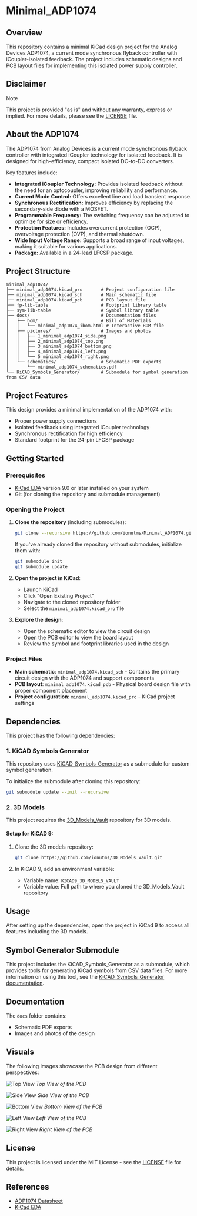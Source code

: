 # Minimal_ADP1074

## Overview

This repository contains a minimal KiCad design project for the Analog Devices ADP1074, a current mode synchronous flyback controller with iCoupler-isolated feedback. The project includes schematic designs and PCB layout files for implementing this isolated power supply controller.

## Disclaimer

> [!NOTE]
> This project is provided "as is" and without any warranty, express or implied. For more details, please see the [LICENSE](LICENSE) file.

## About the ADP1074

The ADP1074 from Analog Devices is a current mode synchronous flyback controller with integrated iCoupler technology for isolated feedback. It is designed for high-efficiency, compact isolated DC-to-DC converters.

Key features include:

- **Integrated iCoupler Technology:** Provides isolated feedback without the need for an optocoupler, improving reliability and performance.
- **Current Mode Control:** Offers excellent line and load transient response.
- **Synchronous Rectification:** Improves efficiency by replacing the secondary-side diode with a MOSFET.
- **Programmable Frequency:** The switching frequency can be adjusted to optimize for size or efficiency.
- **Protection Features:** Includes overcurrent protection (OCP), overvoltage protection (OVP), and thermal shutdown.
- **Wide Input Voltage Range:** Supports a broad range of input voltages, making it suitable for various applications.
- **Package:** Available in a 24-lead LFCSP package.

## Project Structure

```
minimal_adp1074/
├── minimal_adp1074.kicad_pro       # Project configuration file
├── minimal_adp1074.kicad_sch       # Main schematic file
├── minimal_adp1074.kicad_pcb       # PCB layout file
├── fp-lib-table                    # Footprint library table
├── sym-lib-table                   # Symbol library table
├── docs/                           # Documentation files
│   ├── bom/                        # Bill of Materials
│   │   └── minimal_adp1074_ibom.html # Interactive BOM file
│   ├── pictures/                   # Images and photos
│   │   ├── 1_minimal_adp1074_side.png
│   │   ├── 2_minimal_adp1074_top.png
│   │   ├── 3_minimal_adp1074_bottom.png
│   │   ├── 4_minimal_adp1074_left.png
│   │   └── 5_minimal_adp1074_right.png
│   └── schematics/                 # Schematic PDF exports
│       └── minimal_adp1074_schematics.pdf
└── KiCAD_Symbols_Generator/        # Submodule for symbol generation from CSV data
```

## Project Features

This design provides a minimal implementation of the ADP1074 with:

- Proper power supply connections
- Isolated feedback using integrated iCoupler technology
- Synchronous rectification for high efficiency
- Standard footprint for the 24-pin LFCSP package

## Getting Started

### Prerequisites

- [KiCad EDA](https://www.kicad.org/) version 9.0 or later installed on your system
- Git (for cloning the repository and submodule management)

### Opening the Project

1. **Clone the repository** (including submodules):
   ```bash
   git clone --recursive https://github.com/ionutms/Minimal_ADP1074.git
   ```
   
   If you've already cloned the repository without submodules, initialize them with:
   ```bash
   git submodule init
   git submodule update
   ```

2. **Open the project in KiCad**:
   - Launch KiCad
   - Click "Open Existing Project"
   - Navigate to the cloned repository folder
   - Select the `minimal_adp1074.kicad_pro` file

3. **Explore the design**:
   - Open the schematic editor to view the circuit design
   - Open the PCB editor to view the board layout
   - Review the symbol and footprint libraries used in the design

### Project Files

- **Main schematic**: `minimal_adp1074.kicad_sch` - Contains the primary circuit design with the ADP1074 and support components
- **PCB layout**: `minimal_adp1074.kicad_pcb` - Physical board design file with proper component placement
- **Project configuration**: `minimal_adp1074.kicad_pro` - KiCad project settings

## Dependencies

This project has the following dependencies:

### 1. KiCAD Symbols Generator

This repository uses [KiCAD_Symbols_Generator](https://github.com/ionutms/KiCAD_Symbols_Generator) as a submodule for custom symbol generation.

To initialize the submodule after cloning this repository:

```bash
git submodule update --init --recursive
```

### 2. 3D Models

This project requires the [3D_Models_Vault](https://github.com/ionutms/3D_Models_Vault) repository for 3D models.

#### Setup for KiCAD 9:

1. Clone the 3D models repository:
   ```bash
   git clone https://github.com/ionutms/3D_Models_Vault.git
   ```

2. In KiCAD 9, add an environment variable:
   - Variable name: `KICAD9_3D_MODELS_VAULT`
   - Variable value: Full path to where you cloned the 3D_Models_Vault repository

## Usage

After setting up the dependencies, open the project in KiCad 9 to access all features including the 3D models.

## Symbol Generator Submodule

This project includes the KiCAD_Symbols_Generator as a submodule, which provides tools for generating KiCad symbols from CSV data files. For more information on using this tool, see the [KiCAD_Symbols_Generator documentation](minimal_adp1074/KiCAD_Symbols_Generator/README.md).

## Documentation

The `docs` folder contains:
- Schematic PDF exports
- Images and photos of the design

## Visuals

The following images showcase the PCB design from different perspectives:

![Top View](minimal_adp1074/docs/pictures/2_minimal_adp1074_top.png)
*Top View of the PCB*

![Side View](minimal_adp1074/docs/pictures/1_minimal_adp1074_side.png)
*Side View of the PCB*

![Bottom View](minimal_adp1074/docs/pictures/3_minimal_adp1074_bottom.png)
*Bottom View of the PCB*

![Left View](minimal_adp1074/docs/pictures/4_minimal_adp1074_left.png)
*Left View of the PCB*

![Right View](minimal_adp1074/docs/pictures/5_minimal_adp1074_right.png)
*Right View of the PCB*

## License

This project is licensed under the MIT License - see the [LICENSE](LICENSE) file for details.

## References

- [ADP1074 Datasheet](https://www.analog.com/media/en/technical-documentation/data-sheets/ADP1074.pdf)
- [KiCad EDA](https://www.kicad.org/)